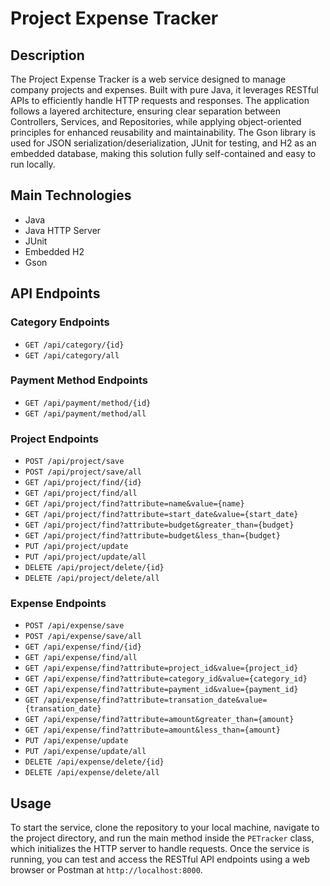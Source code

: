 # Project Expense Tracker

## Description

The Project Expense Tracker is a web service designed to manage company projects and expenses. 
Built with pure Java, it leverages RESTful APIs to efficiently handle HTTP requests and responses. The application follows a layered architecture, ensuring clear separation between Controllers, Services, and Repositories, while applying object-oriented principles for enhanced reusability and maintainability. 
The Gson library is used for JSON serialization/deserialization, JUnit for testing, and H2 as an embedded database, making this solution fully self-contained and easy to run locally.

## Main Technologies

- Java
- Java HTTP Server
- JUnit
- Embedded H2
- Gson

## API Endpoints

### Category Endpoints

  - `GET /api/category/{id}`
  - `GET /api/category/all`

### Payment Method Endpoints

  - `GET /api/payment/method/{id}`
  - `GET /api/payment/method/all`

### Project Endpoints

  - `POST /api/project/save`
  - `POST /api/project/save/all`
  - `GET /api/project/find/{id}`
  - `GET /api/project/find/all`
  - `GET /api/project/find?attribute=name&value={name}`
  - `GET /api/project/find?attribute=start_date&value={start_date}`
  - `GET /api/project/find?attribute=budget&greater_than={budget}`
  - `GET /api/project/find?attribute=budget&less_than={budget}`
  - `PUT /api/project/update`
  - `PUT /api/project/update/all`
  - `DELETE /api/project/delete/{id}`
  - `DELETE /api/project/delete/all`

### Expense Endpoints

  - `POST /api/expense/save`
  - `POST /api/expense/save/all`
  - `GET /api/expense/find/{id}`
  - `GET /api/expense/find/all`
  - `GET /api/expense/find?attribute=project_id&value={project_id}`
  - `GET /api/expense/find?attribute=category_id&value={category_id}`
  - `GET /api/expense/find?attribute=payment_id&value={payment_id}`
  - `GET /api/expense/find?attribute=transation_date&value={transation_date}`
  - `GET /api/expense/find?attribute=amount&greater_than={amount}`
  - `GET /api/expense/find?attribute=amount&less_than={amount}`
  - `PUT /api/expense/update`
  - `PUT /api/expense/update/all`
  - `DELETE /api/expense/delete/{id}`
  - `DELETE /api/expense/delete/all`

## Usage

To start the service, clone the repository to your local machine, navigate to the project directory, and run the main method inside the `PETracker` class, which initializes the HTTP server to handle requests. Once the service is running, you can test and access the RESTful API endpoints using a web browser or Postman at `http://localhost:8000`.





